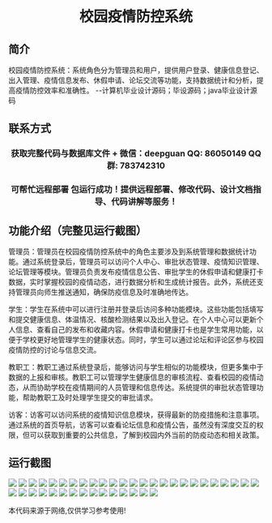 <p><h1 align="center">校园疫情防控系统</h1></p>

## 简介
校园疫情防控系统：系统角色分为管理员和用户，提供用户登录、健康信息登记、出入管理、疫情信息发布、休假申请、论坛交流等功能，支持数据统计和分析，提高疫情防控效率和准确性。    --计算机毕业设计源码；毕设源码；java毕业设计源码


## 联系方式
<p><h3 align="center">获取完整代码与数据库文件 + 微信：deepguan QQ: 86050149 QQ群: 783742310</h3></p>
<p><h3 align="center">可帮忙远程部署 包运行成功！提供远程部署、修改代码、设计文档指导、代码讲解等服务！</h3></p>

## 功能介绍（完整见运行截图）
管理员：管理员在校园疫情防控系统中的角色主要涉及到系统管理和数据统计功能。通过系统登录后，管理员可以访问个人中心、审批状态管理、疫情知识管理、论坛管理等模块。管理员负责发布疫情信息公告、审批学生的休假申请和健康打卡数据，实时掌握校园的疫情动态，进行数据分析和生成统计报告。此外，系统还支持管理员向师生推送通知，确保防疫信息及时准确地传达。

学生：学生在系统中可以进行注册并登录后访问多种功能模块。这些功能包括填写和提交健康信息、体温情况、核酸检测结果以及出入登记。在个人中心可以更新个人信息、查看自己的发布和收藏内容。休假申请和健康打卡也是学生常用功能，以便于学校更好地管理学生的健康状态。同时，学生可以通过论坛和评论区参与校园疫情防控的讨论与信息交流。

教职工：教职工通过系统登录后，能够访问与学生相似的功能模块，但更多集中于数据的上报和审核。教职工可以管理学生健康信息的审核流程、查看校园的疫情动态，从而协助学校在疫情期间的人员管理和信息传达。系统提供的审批状态管理功能，帮助教职工及时处理学生提交的审批请求。

访客：访客可以访问系统的疫情知识信息模块，获得最新的防疫措施和注意事项。通过系统的首页导航，访客可以查看论坛信息和疫情公告，虽然没有深度交互的权限，但可以获取到重要的公共信息，了解到校园内外当前的防疫动态和相关政策。


## 运行截图
![](https://bs-1329754181.cos.ap-shanghai.myqcloud.com/spring/CampusEpidemicPreventionSystem3/img/001.jpg)
![](https://bs-1329754181.cos.ap-shanghai.myqcloud.com/spring/CampusEpidemicPreventionSystem3/img/002.jpg)
![](https://bs-1329754181.cos.ap-shanghai.myqcloud.com/spring/CampusEpidemicPreventionSystem3/img/003.jpg)
![](https://bs-1329754181.cos.ap-shanghai.myqcloud.com/spring/CampusEpidemicPreventionSystem3/img/004.jpg)
![](https://bs-1329754181.cos.ap-shanghai.myqcloud.com/spring/CampusEpidemicPreventionSystem3/img/005.jpg)
![](https://bs-1329754181.cos.ap-shanghai.myqcloud.com/spring/CampusEpidemicPreventionSystem3/img/006.jpg)
![](https://bs-1329754181.cos.ap-shanghai.myqcloud.com/spring/CampusEpidemicPreventionSystem3/img/007.jpg)
![](https://bs-1329754181.cos.ap-shanghai.myqcloud.com/spring/CampusEpidemicPreventionSystem3/img/008.jpg)
![](https://bs-1329754181.cos.ap-shanghai.myqcloud.com/spring/CampusEpidemicPreventionSystem3/img/009.jpg)
![](https://bs-1329754181.cos.ap-shanghai.myqcloud.com/spring/CampusEpidemicPreventionSystem3/img/010.jpg)
![](https://bs-1329754181.cos.ap-shanghai.myqcloud.com/spring/CampusEpidemicPreventionSystem3/img/011.jpg)
![](https://bs-1329754181.cos.ap-shanghai.myqcloud.com/spring/CampusEpidemicPreventionSystem3/img/012.jpg)
![](https://bs-1329754181.cos.ap-shanghai.myqcloud.com/spring/CampusEpidemicPreventionSystem3/img/013.jpg)
![](https://bs-1329754181.cos.ap-shanghai.myqcloud.com/spring/CampusEpidemicPreventionSystem3/img/014.jpg)
![](https://bs-1329754181.cos.ap-shanghai.myqcloud.com/spring/CampusEpidemicPreventionSystem3/img/015.jpg)
![](https://bs-1329754181.cos.ap-shanghai.myqcloud.com/spring/CampusEpidemicPreventionSystem3/img/016.jpg)
![](https://bs-1329754181.cos.ap-shanghai.myqcloud.com/spring/CampusEpidemicPreventionSystem3/img/017.jpg)
![](https://bs-1329754181.cos.ap-shanghai.myqcloud.com/spring/CampusEpidemicPreventionSystem3/img/018.jpg)
![](https://bs-1329754181.cos.ap-shanghai.myqcloud.com/spring/CampusEpidemicPreventionSystem3/img/019.jpg)
![](https://bs-1329754181.cos.ap-shanghai.myqcloud.com/spring/CampusEpidemicPreventionSystem3/img/020.jpg)
![](https://bs-1329754181.cos.ap-shanghai.myqcloud.com/spring/CampusEpidemicPreventionSystem3/img/021.jpg)
![](https://bs-1329754181.cos.ap-shanghai.myqcloud.com/spring/CampusEpidemicPreventionSystem3/img/022.jpg)
![](https://bs-1329754181.cos.ap-shanghai.myqcloud.com/spring/CampusEpidemicPreventionSystem3/img/023.jpg)
![](https://bs-1329754181.cos.ap-shanghai.myqcloud.com/spring/CampusEpidemicPreventionSystem3/img/024.jpg)
![](https://bs-1329754181.cos.ap-shanghai.myqcloud.com/spring/CampusEpidemicPreventionSystem3/img/025.jpg)
![](https://bs-1329754181.cos.ap-shanghai.myqcloud.com/spring/CampusEpidemicPreventionSystem3/img/026.jpg)
![](https://bs-1329754181.cos.ap-shanghai.myqcloud.com/spring/CampusEpidemicPreventionSystem3/img/027.jpg)
![](https://bs-1329754181.cos.ap-shanghai.myqcloud.com/spring/CampusEpidemicPreventionSystem3/img/028.jpg)
![](https://bs-1329754181.cos.ap-shanghai.myqcloud.com/spring/CampusEpidemicPreventionSystem3/img/029.jpg)
![](https://bs-1329754181.cos.ap-shanghai.myqcloud.com/spring/CampusEpidemicPreventionSystem3/img/030.jpg)
![](https://bs-1329754181.cos.ap-shanghai.myqcloud.com/spring/CampusEpidemicPreventionSystem3/img/031.jpg)
![](https://bs-1329754181.cos.ap-shanghai.myqcloud.com/spring/CampusEpidemicPreventionSystem3/img/032.jpg)
![](https://bs-1329754181.cos.ap-shanghai.myqcloud.com/spring/CampusEpidemicPreventionSystem3/img/033.jpg)
![](https://bs-1329754181.cos.ap-shanghai.myqcloud.com/spring/CampusEpidemicPreventionSystem3/img/034.jpg)
![](https://bs-1329754181.cos.ap-shanghai.myqcloud.com/spring/CampusEpidemicPreventionSystem3/img/035.jpg)
![](https://bs-1329754181.cos.ap-shanghai.myqcloud.com/spring/CampusEpidemicPreventionSystem3/img/036.jpg)
![](https://bs-1329754181.cos.ap-shanghai.myqcloud.com/spring/CampusEpidemicPreventionSystem3/img/037.jpg)
![](https://bs-1329754181.cos.ap-shanghai.myqcloud.com/spring/CampusEpidemicPreventionSystem3/img/038.jpg)
![](https://bs-1329754181.cos.ap-shanghai.myqcloud.com/spring/CampusEpidemicPreventionSystem3/img/039.jpg)
![](https://bs-1329754181.cos.ap-shanghai.myqcloud.com/spring/CampusEpidemicPreventionSystem3/img/040.jpg)

<p>本代码来源于网络,仅供学习参考使用!</p>
